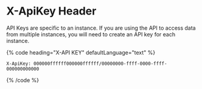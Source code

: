 # X-ApiKey Header

API Keys are specific to an instance. If you are using the API to access data from multiple instances, you will need to create an API key for each instance.

{% code heading="X-API KEY" defaultLanguage="text" %}

```text
X-ApiKey: 000000ffffff000000ffffff/00000000-ffff-0000-ffff-000000000000
```

{% /code %}
